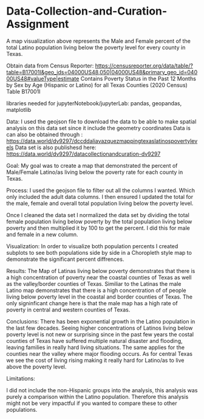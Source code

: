# Data-Collection-and-Curation-Assignment

A map visualization above represents the Male and Female percent of the total Latino population living below the poverty level for every county in Texas.

Obtain data from Census Reporter: https://censusreporter.org/data/table/?table=B17001I&geo_ids=04000US48,050|04000US48&primary_geo_id=04000US48#valueType|estimate
Contains Poverty Status in the Past 12 Months by Sex by Age (Hispanic or Latino) for all Texas Counties (2020 Census) 
Table B17001I

libraries needed for jupyterNotebook/jupyterLab: pandas, geopandas, matplotlib

Data: I used the geojson file to download the data to be able to make spatial analysis on this data set since it include the geometry coordinates
Data is can also be obtained through : https://data.world/dv9297/dccddaliavazquezmappingtexaslatinospovertylevels
Data set is also publishesd here: https://data.world/dv9297/datacollectionandcuration-dv9297

Goal: My goal was to create a map that demonstrated the percent of Male/Female Latino/as living below the poverty rate for each county in Texas. 

Process: I used the geojson file to filter out all the columns I wanted. Which only included the adult data columns. I then ensured I updated the total for the male, female and overall total population living below the poverty level.

Once I cleaned the data set I normalized the data set by dividing the total female population living below poverty by the total population living below poverty and then multiplied it by 100 to get the percent. I did this for male and female in a new column. 

Visualization: In order to visualize both population percents I created subplots to see both populations side by side in a Choropleth style map to demonstrate the significant percent diffrences. 

Results:
The Map of Latinas living below poverty demonstrates that there is a high concentration of poverty near the coastal counties of Texas as well as the valley/border counties of Texas. Similiar to the Latinas the male Latino map demonstrates that there is a high concentration of of people living below poverty level in the coastal and border counties of Texas. The only signinficant change here is that the male map has a high rate of poverty in central and western counties of Texas.

Conclusions: 
There has been exponential growth in the Latino population in the last few decades. Seeing higher concentrations of Latinos living below poverty level is not new or surprising since in the past few years the costal counties of Texas have suffered multiple natural disaster and flooding, leaving families in really hard living situations. The same applies for the counties near the valley where major flooding occurs. As for central Texas we see the cost of living rising making it really hard for Latino/as to live above the poverty level. 

Limitations:

I did not include the non-Hispanic groups into the analysis, this analysis was purely a comparison within the Latino population. Therefore this analysis might not be very impactful if you wanted to compare these to other populations. 
